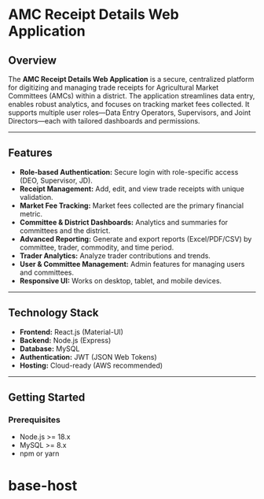 # AMC Receipt Details Web Application

## Overview

The **AMC Receipt Details Web Application** is a secure, centralized platform for digitizing and managing trade receipts for Agricultural Market Committees (AMCs) within a district. The application streamlines data entry, enables robust analytics, and focuses on tracking market fees collected. It supports multiple user roles—Data Entry Operators, Supervisors, and Joint Directors—each with tailored dashboards and permissions.

---

## Features

- **Role-based Authentication:** Secure login with role-specific access (DEO, Supervisor, JD).
- **Receipt Management:** Add, edit, and view trade receipts with unique validation.
- **Market Fee Tracking:** Market fees collected are the primary financial metric.
- **Committee & District Dashboards:** Analytics and summaries for committees and the district.
- **Advanced Reporting:** Generate and export reports (Excel/PDF/CSV) by committee, trader, commodity, and time period.
- **Trader Analytics:** Analyze trader contributions and trends.
- **User & Committee Management:** Admin features for managing users and committees.
- **Responsive UI:** Works on desktop, tablet, and mobile devices.

---

## Technology Stack

- **Frontend:** React.js (Material-UI)
- **Backend:** Node.js (Express)
- **Database:** MySQL
- **Authentication:** JWT (JSON Web Tokens)
- **Hosting:** Cloud-ready (AWS recommended)

---

## Getting Started

### Prerequisites

- Node.js >= 18.x
- MySQL >= 8.x
- npm or yarn

# base-host
